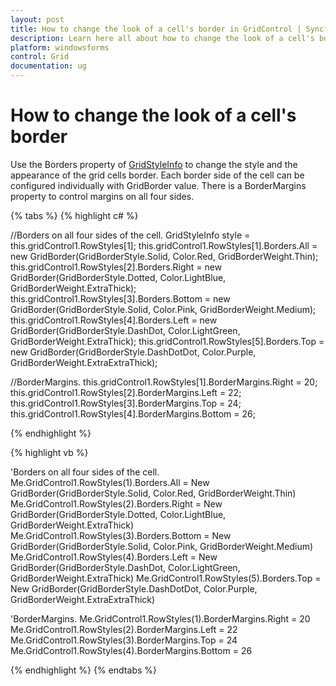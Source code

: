 ```yaml
---
layout: post
title: How to change the look of a cell's border in GridControl | Syncfusion
description: Learn here all about how to change the look of a cell's border of Syncfusion Windows Forms Gridcontrol and more.
platform: windowsforms
control: Grid
documentation: ug
---
```


# How to change the look of a cell's border

Use the Borders property of [GridStyleInfo](/windowsforms/Grid/Cell-Style-Architecture#gridstyleinfo-class-overview) to change the style and the appearance of the grid cells border. Each border side of the cell can be configured individually with GridBorder value. There is a BorderMargins property to control margins on all four sides. 

{% tabs %}
{% highlight c# %}

//Borders on all four sides of the cell.
GridStyleInfo style = this.gridControl1.RowStyles[1];
this.gridControl1.RowStyles[1].Borders.All = new GridBorder(GridBorderStyle.Solid, Color.Red, GridBorderWeight.Thin);
this.gridControl1.RowStyles[2].Borders.Right = new GridBorder(GridBorderStyle.Dotted, Color.LightBlue, GridBorderWeight.ExtraThick);
this.gridControl1.RowStyles[3].Borders.Bottom = new GridBorder(GridBorderStyle.Solid, Color.Pink, GridBorderWeight.Medium);
this.gridControl1.RowStyles[4].Borders.Left = new GridBorder(GridBorderStyle.DashDot, Color.LightGreen, GridBorderWeight.ExtraThick);
this.gridControl1.RowStyles[5].Borders.Top = new GridBorder(GridBorderStyle.DashDotDot, Color.Purple, GridBorderWeight.ExtraExtraThick);

//BorderMargins.
this.gridControl1.RowStyles[1].BorderMargins.Right = 20;
this.gridControl1.RowStyles[2].BorderMargins.Left = 22;
this.gridControl1.RowStyles[3].BorderMargins.Top = 24;
this.gridControl1.RowStyles[4].BorderMargins.Bottom = 26;

{% endhighlight  %}

{% highlight vb %}

'Borders on all four sides of the cell.
Me.GridControl1.RowStyles(1).Borders.All = New GridBorder(GridBorderStyle.Solid, Color.Red, GridBorderWeight.Thin)
Me.GridControl1.RowStyles(2).Borders.Right = New GridBorder(GridBorderStyle.Dotted, Color.LightBlue, GridBorderWeight.ExtraThick)
Me.GridControl1.RowStyles(3).Borders.Bottom = New GridBorder(GridBorderStyle.Solid, Color.Pink, GridBorderWeight.Medium)
Me.GridControl1.RowStyles(4).Borders.Left = New GridBorder(GridBorderStyle.DashDot, Color.LightGreen, GridBorderWeight.ExtraThick)
Me.GridControl1.RowStyles(5).Borders.Top = New GridBorder(GridBorderStyle.DashDotDot, Color.Purple, GridBorderWeight.ExtraExtraThick)

'BorderMargins.
Me.GridControl1.RowStyles(1).BorderMargins.Right = 20
Me.GridControl1.RowStyles(2).BorderMargins.Left = 22
Me.GridControl1.RowStyles(3).BorderMargins.Top = 24
Me.GridControl1.RowStyles(4).BorderMargins.Bottom = 26

{% endhighlight  %}
{% endtabs %}